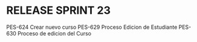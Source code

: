 # RELEASE SPRINT 23
PES-624 Crear nuevo curso 
PES-629 Proceso Edicion de Estudiante
PES-630 Proceso de edicion del Curso  

